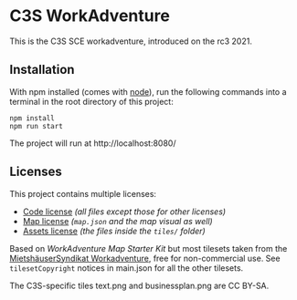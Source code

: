 # C3S WorkAdventure

This is the C3S SCE workadventure, introduced on the rc3 2021.

## Installation

With npm installed (comes with [node](https://nodejs.org/en/)), run the following commands into a terminal in the root directory of this project:

```shell
npm install
npm run start
```

The project will run at http://localhost:8080/

## Licenses

This project contains multiple licenses:

* [Code license](./LICENSE.code) *(all files except those for other licenses)*
* [Map license](./LICENSE.map) *(`map.json` and the map visual as well)*
* [Assets license](./LICENSE.assets) *(the files inside the `tiles/` folder)*

Based on *WorkAdventure Map Starter Kit* but most tilesets taken from the [MietshäuserSyndikat Workadventure](https://github.com/pippcat/WA-syndikat), free for non-commercial use. See `tilesetCopyright` notices in main.json for all the other tilesets.

The C3S-specific tiles text.png and businessplan.png are CC BY-SA.
